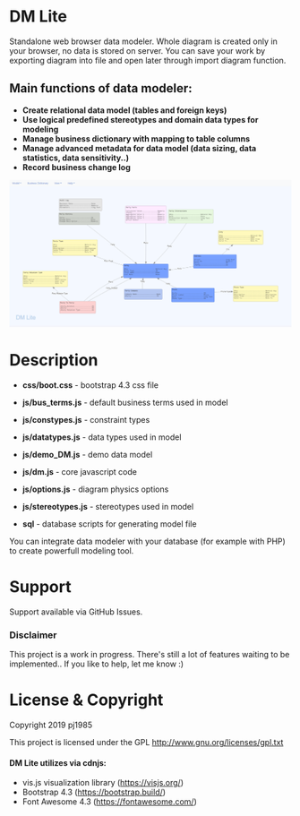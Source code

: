 # DM Lite
Standalone web browser data modeler. Whole diagram is created only in your browser, no data is stored on server. You can save your work by exporting diagram into file and open later through import diagram function.

## Main functions of data modeler:
  - **Create relational data model (tables and foreign keys)**
  - **Use logical predefined stereotypes and domain data types for modeling**
  - **Manage business dictionary with mapping to table columns**
  - **Manage advanced metadata for data model (data sizing, data statistics, data sensitivity..)**
  - **Record business change log**



![Screenshot](https://github.com/pj1985/dm_lite/blob/master/screen.png "Data Modeler Lite")

# Description

- **css/boot.css** - bootstrap 4.3 css file
- **js/bus_terms.js** - default business terms used in model
- **js/constypes.js** - constraint types
- **js/datatypes.js** - data types used in model
- **js/demo_DM.js** - demo data model
- **js/dm.js** - core javascript code
- **js/options.js** - diagram physics options<!DOCTYPE HTML>
 
 - **js/stereotypes.js** - stereotypes used in model

- **sql** - database scripts for generating model file

You can integrate data modeler with your database (for example with PHP) to create powerfull modeling tool.

# Support
Support available via GitHub Issues. 

### Disclaimer
This project is a work in progress. There's still a lot of features waiting to be implemented.. If you like to help, let me know :)

# License & Copyright
Copyright 2019 pj1985

This project is licensed under the GPL http://www.gnu.org/licenses/gpl.txt

#### DM Lite utilizes via cdnjs:
  - vis.js visualization library (https://visjs.org/)
  - Bootstrap 4.3 (https://bootstrap.build/)
  - Font Awesome 4.3 (https://fontawesome.com/)
